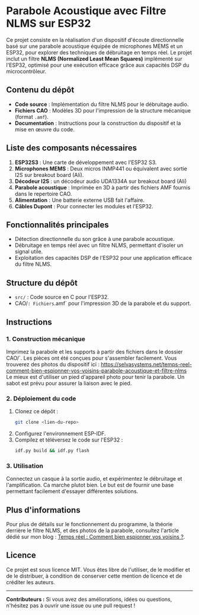 # Parabole Acoustique avec Filtre NLMS sur ESP32

Ce projet consiste en la réalisation d'un dispositif d'écoute directionnelle basé sur une parabole acoustique équipée de microphones MEMS et un ESP32, pour explorer des techniques de débruitage en temps réel. Le projet inclut un filtre **NLMS (Normalized Least Mean Squares)** implémenté sur l'ESP32, optimisé pour une exécution efficace grâce aux capacités DSP du microcontrôleur.

## Contenu du dépôt

- **Code source** : Implémentation du filtre NLMS pour le débruitage audio.
- **Fichiers CAO** : Modèles 3D pour l'impression de la structure mécanique (format `.amf`).
- **Documentation** : Instructions pour la construction du dispositif et la mise en œuvre du code.

## Liste des composants nécessaires

1. **ESP32S3** : Une carte de développement avec l'ESP32 S3.
2. **Microphones MEMS** : Deux micros INMP441 ou équivalent avec sortie I2S sur breakout board (Ali).
3. **Décodeur I2S** : un décodeur audio UDA1334A sur breakout board (Ali)
5. **Parabole acoustique** : Imprimée en 3D à partir des fichiers AMF fournis dans le repertoire CAO.
6. **Alimentation** : Une batterie externe USB fait l'affaire.
7. **Câbles Dupont** : Pour connecter les modules et l'ESP32.

## Fonctionnalités principales

- Détection directionnelle du son grâce à une parabole acoustique.
- Débruitage en temps réel avec un filtre NLMS, permettant d'isoler un signal utile.
- Exploitation des capacités DSP de l'ESP32 pour une application efficace du filtre NLMS.

## Structure du dépôt

- `src/` : Code source en C pour l'ESP32.
- CAO/` : Fichiers `.amf` pour l'impression 3D de la parabole et du support.

## Instructions

### 1. Construction mécanique

Imprimez la parabole et les supports à partir des fichiers dans le dossier CAO/`. Les pièces ont été conçues pour s'assembler facilement. Vous trouverez des photos du dispositif ici : https://selvasystems.net/temps-reel-comment-bien-espionner-vos-voisins-parabole-acoustique-et-filtre-nlms
Le mieux est d'utiliser un pied d'appareil photo pour tenir la parabole. Un sabot est prévu pour assurer la liaison avec le pied.

### 2. Déploiement du code

1. Clonez ce dépôt :
   ```bash
   git clone <lien-du-repo>
   ```
2. Configurez l'environnement ESP-IDF.
3. Compilez et téléversez le code sur l'ESP32 :
   ```bash
   idf.py build && idf.py flash
   ```

### 3. Utilisation

Connectez un casque à la sortie audio, et expérimentez le débruitage et l'amplification. Ca marche plutot bien. 
Le but est de fournir une base permettant facilement d'essayer différentes solutions.
## Plus d'informations

Pour plus de détails sur le fonctionnement du programme, la théorie derrière le filtre NLMS, et des photos de la parabole, consultez l'article dédié sur mon blog : [Temps réel : Comment bien espionner vos voisins ?](https://selvasystems.net/temps-reel-comment-bien-espionner-vos-voisins-parabole-acoustique-et-filtre-nlms).

## Licence

Ce projet est sous licence MIT. Vous êtes libre de l'utiliser, de le modifier et de le distribuer, à condition de conserver cette mention de licence et de créditer les auteurs.

---

**Contributeurs :** 
Si vous avez des améliorations, idées ou questions, n'hésitez pas à ouvrir une issue ou une pull request !
